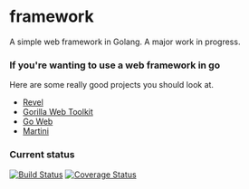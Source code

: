 framework
=========

A simple web framework in Golang. A major work in progress.

### If you're wanting to use a web framework in go

Here are some really good projects you should look at.

* [Revel](http://revel.github.io)
* [Gorilla Web Toolkit](http://www.gorillatoolkit.org/)
* [Go Web](https://github.com/stretchr/goweb)
* [Martini](http://martini.codegangsta.io/)

### Current status

[![Build Status](https://secure.travis-ci.org/icambridge/framework.png?branch=master)](http://travis-ci.org/icambridge/framework)
[![Coverage Status](https://coveralls.io/repos/icambridge/framework/badge.png?branch=master)](https://coveralls.io/r/icambridge/framework?branch=master)